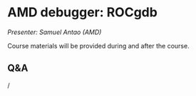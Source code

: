 # AMD debugger: ROCgdb

<!-- Cannot do in full italics as the ã is misplaced which is likely an mkdocs bug. -->
*Presenter: Samuel Antao (AMD)*

Course materials will be provided during and after the course.

<!--
<video src="https://462000265.lumidata.eu/2p3day-20250303/recordings/406-AMD_ROCgdb_Debugger.mp4" controls="controls"></video>
-->

<!--
Temporary location of materials (for the lifetime of the training project):

-   Slides: `/project/project_465001362/Slides/AMD/session-2-rocgdb-tutorial.pdf`
-->

<!--
Materials on the web:

-   [Slides on the web](https://462000265.lumidata.eu/2p3day-20250303/files/LUMI-2p3day-20250303-406-AMD_ROCgdb_Debugger.pdf)
-->

<!--
Archived materials on LUMI:

-   Slides: `/appl/local/training/2p3day-20250303/files/LUMI-2p3day-20250303-406-AMD_ROCgdb_Debugger.pdf`

-   Recording: `/appl/local/training/2p3day-20250303/recordings/406-AMD_ROCgdb_Debugger.mp4`
-->


## Q&A

/
 